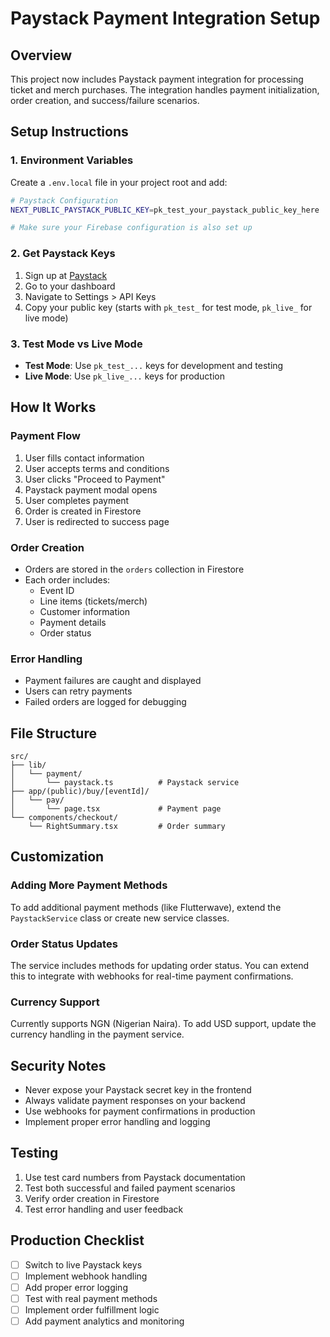 # Paystack Payment Integration Setup

## Overview
This project now includes Paystack payment integration for processing ticket and merch purchases. The integration handles payment initialization, order creation, and success/failure scenarios.

## Setup Instructions

### 1. Environment Variables
Create a `.env.local` file in your project root and add:

```bash
# Paystack Configuration
NEXT_PUBLIC_PAYSTACK_PUBLIC_KEY=pk_test_your_paystack_public_key_here

# Make sure your Firebase configuration is also set up
```

### 2. Get Paystack Keys
1. Sign up at [Paystack](https://paystack.com)
2. Go to your dashboard
3. Navigate to Settings > API Keys
4. Copy your public key (starts with `pk_test_` for test mode, `pk_live_` for live mode)

### 3. Test Mode vs Live Mode
- **Test Mode**: Use `pk_test_...` keys for development and testing
- **Live Mode**: Use `pk_live_...` keys for production

## How It Works

### Payment Flow
1. User fills contact information
2. User accepts terms and conditions
3. User clicks "Proceed to Payment"
4. Paystack payment modal opens
5. User completes payment
6. Order is created in Firestore
7. User is redirected to success page

### Order Creation
- Orders are stored in the `orders` collection in Firestore
- Each order includes:
  - Event ID
  - Line items (tickets/merch)
  - Customer information
  - Payment details
  - Order status

### Error Handling
- Payment failures are caught and displayed
- Users can retry payments
- Failed orders are logged for debugging

## File Structure

```
src/
├── lib/
│   └── payment/
│       └── paystack.ts          # Paystack service
├── app/(public)/buy/[eventId]/
│   └── pay/
│       └── page.tsx             # Payment page
└── components/checkout/
    └── RightSummary.tsx         # Order summary
```

## Customization

### Adding More Payment Methods
To add additional payment methods (like Flutterwave), extend the `PaystackService` class or create new service classes.

### Order Status Updates
The service includes methods for updating order status. You can extend this to integrate with webhooks for real-time payment confirmations.

### Currency Support
Currently supports NGN (Nigerian Naira). To add USD support, update the currency handling in the payment service.

## Security Notes

- Never expose your Paystack secret key in the frontend
- Always validate payment responses on your backend
- Use webhooks for payment confirmations in production
- Implement proper error handling and logging

## Testing

1. Use test card numbers from Paystack documentation
2. Test both successful and failed payment scenarios
3. Verify order creation in Firestore
4. Test error handling and user feedback

## Production Checklist

- [ ] Switch to live Paystack keys
- [ ] Implement webhook handling
- [ ] Add proper error logging
- [ ] Test with real payment methods
- [ ] Implement order fulfillment logic
- [ ] Add payment analytics and monitoring
